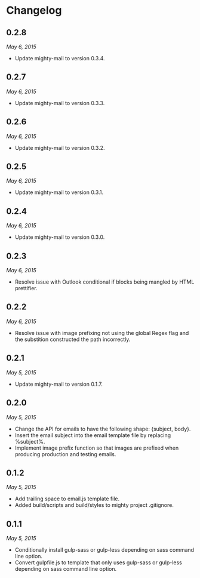 # Changelog

## 0.2.8

*May 6, 2015*

- Update mighty-mail to version 0.3.4.


## 0.2.7

*May 6, 2015*

- Update mighty-mail to version 0.3.3.


## 0.2.6

*May 6, 2015*

- Update mighty-mail to version 0.3.2.


## 0.2.5

*May 6, 2015*

- Update mighty-mail to version 0.3.1.


## 0.2.4

*May 6, 2015*

- Update mighty-mail to version 0.3.0.


## 0.2.3

*May 6, 2015*

- Resolve issue with Outlook conditional if blocks being mangled by HTML prettifier.


## 0.2.2

*May 6, 2015*

- Resolve issue with image prefixing not using the global Regex flag and the substition constructed the path incorrectly.


## 0.2.1

*May 5, 2015*

- Update mighty-mail to version 0.1.7.


## 0.2.0

*May 5, 2015*

- Change the API for emails to have the following shape: {subject, body}.
- Insert the email subject into the email template file by replacing %subject%.
- Implement image prefix function so that images are prefixed when producing production and testing emails.


## 0.1.2

*May 5, 2015*

- Add trailing space to email.js template file.
- Added build/scripts and build/styles to mighty project .gitignore.


## 0.1.1

*May 5, 2015*

- Conditionally install gulp-sass or gulp-less depending on sass command line option.
- Convert gulpfile.js to template that only uses gulp-sass or gulp-less depending on sass command line option.